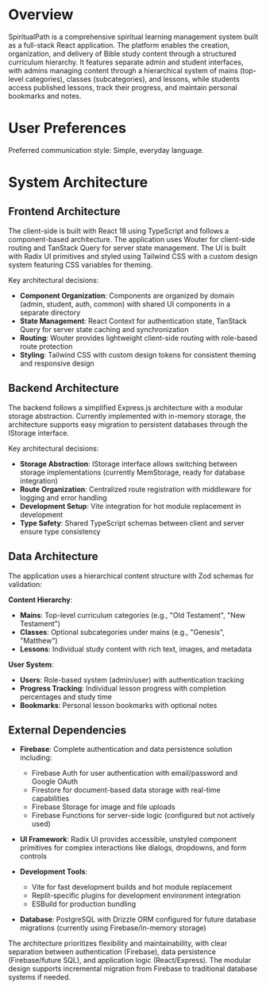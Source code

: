 # Overview

SpiritualPath is a comprehensive spiritual learning management system built as a full-stack React application. The platform enables the creation, organization, and delivery of Bible study content through a structured curriculum hierarchy. It features separate admin and student interfaces, with admins managing content through a hierarchical system of mains (top-level categories), classes (subcategories), and lessons, while students access published lessons, track their progress, and maintain personal bookmarks and notes.

# User Preferences

Preferred communication style: Simple, everyday language.

# System Architecture

## Frontend Architecture

The client-side is built with React 18 using TypeScript and follows a component-based architecture. The application uses Wouter for client-side routing and TanStack Query for server state management. The UI is built with Radix UI primitives and styled using Tailwind CSS with a custom design system featuring CSS variables for theming.

Key architectural decisions:
- **Component Organization**: Components are organized by domain (admin, student, auth, common) with shared UI components in a separate directory
- **State Management**: React Context for authentication state, TanStack Query for server state caching and synchronization
- **Routing**: Wouter provides lightweight client-side routing with role-based route protection
- **Styling**: Tailwind CSS with custom design tokens for consistent theming and responsive design

## Backend Architecture

The backend follows a simplified Express.js architecture with a modular storage abstraction. Currently implemented with in-memory storage, the architecture supports easy migration to persistent databases through the IStorage interface.

Key architectural decisions:
- **Storage Abstraction**: IStorage interface allows switching between storage implementations (currently MemStorage, ready for database integration)
- **Route Organization**: Centralized route registration with middleware for logging and error handling
- **Development Setup**: Vite integration for hot module replacement in development
- **Type Safety**: Shared TypeScript schemas between client and server ensure type consistency

## Data Architecture

The application uses a hierarchical content structure with Zod schemas for validation:

**Content Hierarchy**:
- **Mains**: Top-level curriculum categories (e.g., "Old Testament", "New Testament")
- **Classes**: Optional subcategories under mains (e.g., "Genesis", "Matthew")
- **Lessons**: Individual study content with rich text, images, and metadata

**User System**:
- **Users**: Role-based system (admin/user) with authentication tracking
- **Progress Tracking**: Individual lesson progress with completion percentages and study time
- **Bookmarks**: Personal lesson bookmarks with optional notes

## External Dependencies

- **Firebase**: Complete authentication and data persistence solution including:
  - Firebase Auth for user authentication with email/password and Google OAuth
  - Firestore for document-based data storage with real-time capabilities
  - Firebase Storage for image and file uploads
  - Firebase Functions for server-side logic (configured but not actively used)

- **UI Framework**: Radix UI provides accessible, unstyled component primitives for complex interactions like dialogs, dropdowns, and form controls

- **Development Tools**: 
  - Vite for fast development builds and hot module replacement
  - Replit-specific plugins for development environment integration
  - ESBuild for production bundling

- **Database**: PostgreSQL with Drizzle ORM configured for future database migrations (currently using Firebase/in-memory storage)

The architecture prioritizes flexibility and maintainability, with clear separation between authentication (Firebase), data persistence (Firebase/future SQL), and application logic (React/Express). The modular design supports incremental migration from Firebase to traditional database systems if needed.